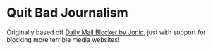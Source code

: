 # Quit Bad Journalism

Originally based off [Daily Mail Blocker by Jonic](https://github.com/Jonic/DailyMailBlocker), just with support for blocking more terrible media websites!
